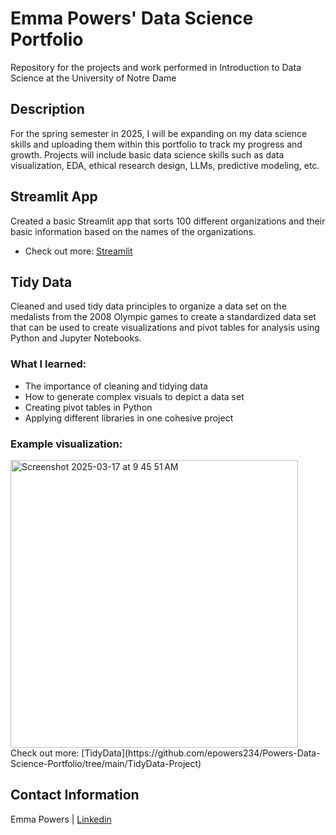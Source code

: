 # Emma Powers' Data Science Portfolio

Repository for the projects and work performed in Introduction to Data Science at the University of Notre Dame

## Description

For the spring semester in 2025, I will be expanding on my data science skills and uploading them within this portfolio to track my progress and growth. Projects will include basic data science skills such as data visualization, EDA, ethical research design, LLMs, predictive modeling, etc. 

## Streamlit App

Created a basic Streamlit app that sorts 100 different organizations and their basic information based on the names of the organizations. 
- Check out more: [Streamlit](https://github.com/epowers234/Powers-Data-Science-Portfolio/tree/main/basic-streamlit-app)

## Tidy Data 

Cleaned and used tidy data principles to organize a data set on the medalists from the 2008 Olympic games to create a standardized data set that can be used to create visualizations and pivot tables for analysis using Python and Jupyter Notebooks. 
### What I learned:
- The importance of cleaning and tidying data
- How to generate complex visuals to depict a data set
- Creating pivot tables in Python
- Applying different libraries in one cohesive project

### Example visualization: 
<img width="460" alt="Screenshot 2025-03-17 at 9 45 51 AM" src="https://github.com/user-attachments/assets/c3fa735b-e481-4c00-b5fc-88e923c45699" />
<br />
Check out more: [TidyData](https://github.com/epowers234/Powers-Data-Science-Portfolio/tree/main/TidyData-Project)




## Contact Information

Emma Powers | [Linkedin](https://www.linkedin.com/in/emma-powers1/)

